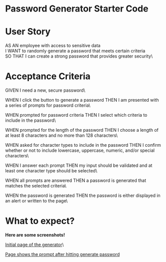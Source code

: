 # Password Generator Starter Code

# User Story

AS AN employee with access to sensitive data\
I WANT to randomly generate a password that meets certain criteria\
SO THAT I can create a strong password that provides greater security\

# Acceptance Criteria

GIVEN I need a new, secure password\

WHEN I click the button to generate a password
THEN I am presented with a series of prompts for password criteria\

WHEN prompted for password criteria
THEN I select which criteria to include in the password\

WHEN prompted for the length of the password
THEN I choose a length of at least 8 characters and no more than 128 characters\

WHEN asked for character types to include in the password
THEN I confirm whether or not to include lowercase, uppercase, numeric, and/or special characters\

WHEN I answer each prompt
THEN my input should be validated and at least one character type should be selected\

WHEN all prompts are answered
THEN a password is generated that matches the selected criteria\

WHEN the password is generated
THEN the password is either displayed in an alert or written to the page\

# What to expect?

**Here are some screenshots!**

[Initial page of the generator](./images/PasswordGen-screenshot1.png)\

[Page shows the prompt after hitting generate password](./images/PasswordGen-screenshot2.PNG)